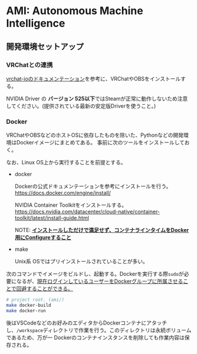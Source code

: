 # AMI: Autonomous Machine Intelligence

## 開発環境セットアップ

### VRChatとの連携

[vrchat-ioのドキュメンテーション](https://github.com/Geson-anko/vrchat-io?tab=readme-ov-file#vrchat)を参考に、VRChatやOBSをインストールする。

NVIDIA Driver の **バージョン 525以下**ではSteamが正常に動作しないため注意してください。(提供されている最新の安定版Driverを使うこと。)

### Docker

VRChatやOBSなどのホストOSに依存したものを除いた、Pythonなどの開発環境はDockerイメージにまとめてある。
事前に次のツールをインストールしておく。

なお、Linux OS上から実行することを前提とする。

- docker

  Dockerの公式ドキュメンテーションを参考にインストールを行う。
  <https://docs.docker.com/engine/install/>

  NVIDIA Container Toolkitをインストールする。
  <https://docs.nvidia.com/datacenter/cloud-native/container-toolkit/latest/install-guide.html>

  NOTE: [**インストールしただけで満足せず、コンテナラインタイムをDocker用にConfigureすること**](https://docs.nvidia.com/datacenter/cloud-native/container-toolkit/latest/install-guide.html#configuring-docker)

- make

  Unix系 OSではプリインストールされていることが多い。

次のコマンドでイメージをビルドし、起動する。Dockerを実行する際`sudo`が必要になるが、[現在ログインしているユーザーをDockerグループに所属させることで回避することができる。](https://qiita.com/DQNEO/items/da5df074c48b012152ee)

```sh
# project root. (ami/)
make docker-build
make docker-run
```

後はVSCodeなどのお好みのエディタからDockerコンテナにアタッチし、`/workspace`ディレクトリで作業を行う。このディレクトリは永続ボリュームであるため、万が一 Dockerのコンテナインスタンスを削除しても作業内容は保存される。
